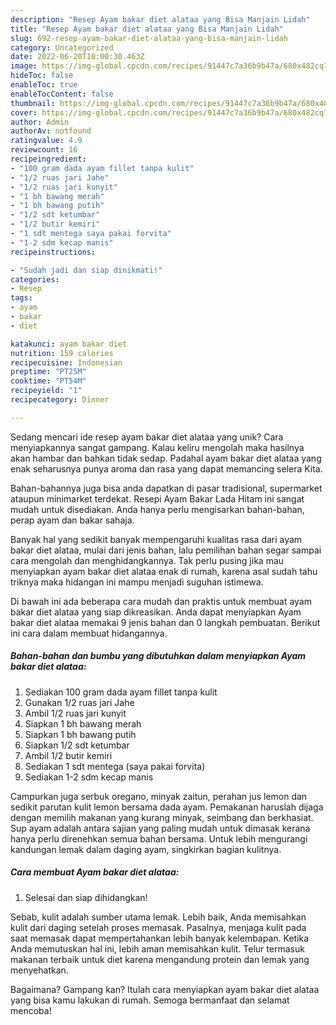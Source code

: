 ```yaml
---
description: "Resep Ayam bakar diet alataa yang Bisa Manjain Lidah"
title: "Resep Ayam bakar diet alataa yang Bisa Manjain Lidah"
slug: 692-resep-ayam-bakar-diet-alataa-yang-bisa-manjain-lidah
category: Uncategorized
date: 2022-06-20T10:00:30.463Z
image: https://img-global.cpcdn.com/recipes/91447c7a36b9b47a/680x482cq70/ayam-bakar-diet-alataa-foto-resep-utama.jpg
hideToc: false
enableToc: true
enableTocContent: false
thumbnail: https://img-global.cpcdn.com/recipes/91447c7a36b9b47a/680x482cq70/ayam-bakar-diet-alataa-foto-resep-utama.jpg
cover: https://img-global.cpcdn.com/recipes/91447c7a36b9b47a/680x482cq70/ayam-bakar-diet-alataa-foto-resep-utama.jpg
author: Admin
authorAv: notfound
ratingvalue: 4.9
reviewcount: 16
recipeingredient:
- "100 gram dada ayam fillet tanpa kulit"
- "1/2 ruas jari Jahe"
- "1/2 ruas jari kunyit"
- "1 bh bawang merah"
- "1 bh bawang putih"
- "1/2 sdt ketumbar"
- "1/2 butir kemiri"
- "1 sdt mentega saya pakai forvita"
- "1-2 sdm kecap manis"
recipeinstructions:

- "Sudah jadi dan siap dinikmati!"
categories:
- Resep
tags:
- ayam
- bakar
- diet

katakunci: ayam bakar diet 
nutrition: 159 calories
recipecuisine: Indonesian
preptime: "PT25M"
cooktime: "PT54M"
recipeyield: "1"
recipecategory: Dinner

---
```





Sedang mencari ide resep ayam bakar diet alataa yang unik? Cara menyiapkannya sangat gampang. Kalau keliru mengolah maka hasilnya akan hambar dan bahkan tidak sedap. Padahal ayam bakar diet alataa yang enak seharusnya punya aroma dan rasa yang dapat memancing selera Kita.





Bahan-bahannya juga bisa anda dapatkan di pasar tradisional, supermarket ataupun minimarket terdekat. Resepi Ayam Bakar Lada Hitam ini sangat mudah untuk disediakan. Anda hanya perlu mengisarkan bahan-bahan, perap ayam dan bakar sahaja.

Banyak hal yang sedikit banyak mempengaruhi kualitas rasa dari ayam bakar diet alataa, mulai dari jenis bahan, lalu pemilihan bahan segar sampai cara mengolah dan menghidangkannya. Tak perlu pusing jika mau menyiapkan ayam bakar diet alataa enak di rumah, karena asal sudah tahu triknya maka hidangan ini mampu menjadi suguhan istimewa.






Di bawah ini ada beberapa cara mudah dan praktis untuk membuat ayam bakar diet alataa yang siap dikreasikan. Anda dapat menyiapkan Ayam bakar diet alataa memakai 9 jenis bahan dan 0 langkah pembuatan. Berikut ini cara dalam membuat hidangannya.

<!--inarticleads1-->

##### Bahan-bahan dan bumbu yang dibutuhkan dalam menyiapkan Ayam bakar diet alataa:

1. Sediakan 100 gram dada ayam fillet tanpa kulit
1. Gunakan 1/2 ruas jari Jahe
1. Ambil 1/2 ruas jari kunyit
1. Siapkan 1 bh bawang merah
1. Siapkan 1 bh bawang putih
1. Siapkan 1/2 sdt ketumbar
1. Ambil 1/2 butir kemiri
1. Sediakan 1 sdt mentega (saya pakai forvita)
1. Sediakan 1-2 sdm kecap manis


Campurkan juga serbuk oregano, minyak zaitun, perahan jus lemon dan sedikit parutan kulit lemon bersama dada ayam. Pemakanan haruslah dijaga dengan memilih makanan yang kurang minyak, seimbang dan berkhasiat. Sup ayam adalah antara sajian yang paling mudah untuk dimasak kerana hanya perlu direnehkan semua bahan bersama. Untuk lebih mengurangi kandungan lemak dalam daging ayam, singkirkan bagian kulitnya. 

<!--inarticleads2-->

##### Cara membuat Ayam bakar diet alataa:


1. Selesai dan siap dihidangkan!

Sebab, kulit adalah sumber utama lemak. Lebih baik, Anda memisahkan kulit dari daging setelah proses memasak. Pasalnya, menjaga kulit pada saat memasak dapat mempertahankan lebih banyak kelembapan. Ketika Anda memutuskan hal ini, lebih aman memisahkan kulit. Telur termasuk makanan terbaik untuk diet karena mengandung protein dan lemak yang menyehatkan. 

Bagaimana? Gampang kan? Itulah cara menyiapkan ayam bakar diet alataa yang bisa kamu lakukan di rumah. Semoga bermanfaat dan selamat mencoba!
